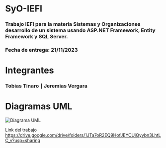 # SyO-IEFI
### Trabajo IEFI para la materia Sistemas y Organizaciones desarrollo de un sistema usando ASP.NET Framework, Entity Framework y SQL Server.
### Fecha de entrega: 21/11/2023
# Integrantes
### Tobias Tinaro ∣ Jeremias Vergara
# Diagramas UML
![Diagrama UML](https://github.com/tobiascrocus/SyO-IEFI/assets/126523676/51b83886-0052-4c9c-b205-0a5af31b3182)

Link del trabajo
https://drive.google.com/drive/folders/1JTa7oR2EQ9HofJEYCUiQyybn3LhtLC_v?usp=sharing
